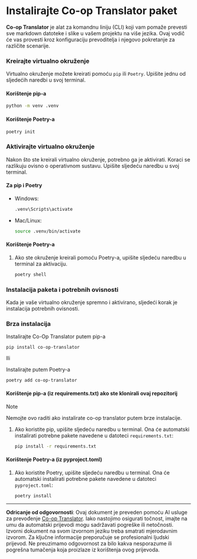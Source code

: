 <!--
CO_OP_TRANSLATOR_METADATA:
{
  "original_hash": "510827ad22a2031a50838919c3594828",
  "translation_date": "2025-10-15T04:06:55+00:00",
  "source_file": "getting_started/command-line-guide/install-package.md",
  "language_code": "hr"
}
-->
# Instalirajte Co-op Translator paket

**Co-op Translator** je alat za komandnu liniju (CLI) koji vam pomaže prevesti sve markdown datoteke i slike u vašem projektu na više jezika. Ovaj vodič će vas provesti kroz konfiguraciju prevoditelja i njegovo pokretanje za različite scenarije.

### Kreirajte virtualno okruženje

Virtualno okruženje možete kreirati pomoću `pip` ili `Poetry`. Upišite jednu od sljedećih naredbi u svoj terminal.

#### Korištenje pip-a

```bash
python -m venv .venv
```

#### Korištenje Poetry-a

```bash
poetry init
```

### Aktivirajte virtualno okruženje

Nakon što ste kreirali virtualno okruženje, potrebno ga je aktivirati. Koraci se razlikuju ovisno o operativnom sustavu. Upišite sljedeću naredbu u svoj terminal.

#### Za pip i Poetry

- Windows:

    ```bash
    .venv\Scripts\activate
    ```

- Mac/Linux:

    ```bash
    source .venv/bin/activate
    ```

#### Korištenje Poetry-a

1. Ako ste okruženje kreirali pomoću Poetry-a, upišite sljedeću naredbu u terminal za aktivaciju.

    ```bash
    poetry shell
    ```

### Instalacija paketa i potrebnih ovisnosti

Kada je vaše virtualno okruženje spremno i aktivirano, sljedeći korak je instalacija potrebnih ovisnosti.

### Brza instalacija

Instalirajte Co-Op Translator putem pip-a

```
pip install co-op-translator
```
Ili

Instalirajte putem Poetry-a
```
poetry add co-op-translator
```

#### Korištenje pip-a (iz requirements.txt) ako ste klonirali ovaj repozitorij

> [!NOTE]
> Nemojte ovo raditi ako instalirate co-op translator putem brze instalacije.

1. Ako koristite pip, upišite sljedeću naredbu u terminal. Ona će automatski instalirati potrebne pakete navedene u datoteci `requirements.txt`:

    ```bash
    pip install -r requirements.txt
    ```

#### Korištenje Poetry-a (iz pyproject.toml)

1. Ako koristite Poetry, upišite sljedeću naredbu u terminal. Ona će automatski instalirati potrebne pakete navedene u datoteci `pyproject.toml`:

    ```bash
    poetry install
    ```

---

**Odricanje od odgovornosti**:
Ovaj dokument je preveden pomoću AI usluge za prevođenje [Co-op Translator](https://github.com/Azure/co-op-translator). Iako nastojimo osigurati točnost, imajte na umu da automatski prijevodi mogu sadržavati pogreške ili netočnosti. Izvorni dokument na svom izvornom jeziku treba smatrati mjerodavnim izvorom. Za ključne informacije preporučuje se profesionalni ljudski prijevod. Ne preuzimamo odgovornost za bilo kakva nesporazume ili pogrešna tumačenja koja proizlaze iz korištenja ovog prijevoda.